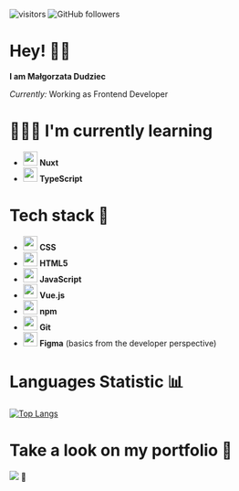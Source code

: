 
![visitors](https://visitor-badge.laobi.icu/badge?page_id=dudziema.dudziema) ![GitHub followers](https://img.shields.io/github/followers/dudziema?style=social)
# Hey! 👋🏻

**I am Małgorzata Dudziec**

*Currently:* Working as Frontend Developer

# 👩🏻‍💻 I'm currently learning
 
* <img src="https://cdn.jsdelivr.net/gh/devicons/devicon/icons/nuxtjs/nuxtjs-original.svg" width=25 /> **Nuxt**
* <img src="https://cdn.jsdelivr.net/gh/devicons/devicon/icons/typescript/typescript-original.svg" width=25 /> **TypeScript**
          
# Tech stack 🦾
* <img src="https://cdn.jsdelivr.net/gh/devicons/devicon/icons/css3/css3-plain-wordmark.svg" width=25 /> **CSS** 
* <img src="https://cdn.jsdelivr.net/gh/devicons/devicon/icons/html5/html5-original-wordmark.svg" width=25 /> **HTML5**
* <img src="https://cdn.jsdelivr.net/gh/devicons/devicon/icons/javascript/javascript-original.svg" width=25 /> **JavaScript**
 * <img src="https://cdn.jsdelivr.net/gh/devicons/devicon/icons/vuejs/vuejs-original-wordmark.svg" width="25" /> **Vue.js**
* <img src="https://cdn.jsdelivr.net/gh/devicons/devicon/icons/npm/npm-original-wordmark.svg" width=25 /> **npm**
* <img src="https://cdn.jsdelivr.net/gh/devicons/devicon/icons/git/git-original.svg" width=25 /> **Git**
* <img src="https://cdn.jsdelivr.net/gh/devicons/devicon/icons/figma/figma-original.svg" width=25 /> **Figma** (basics from the developer perspective)

#  Languages Statistic 📊
[![Top Langs](https://github-readme-stats.vercel.app/api/top-langs/?username=dudziema&layout=compact)](https://github.com/dudziema/github-readme-stats)

# Take a look on my portfolio 👀

[<img src="https://img.shields.io/badge/click-me-ff69b4">](https://dudziema.com/)   🦄




